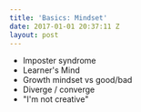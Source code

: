 ```yaml
---
title: 'Basics: Mindset'
date: 2017-01-01 20:37:11 Z
layout: post
---
```


* Imposter syndrome
* Learner's Mind
* Growth mindset vs good/bad
* Diverge / converge
* "I'm not creative"
